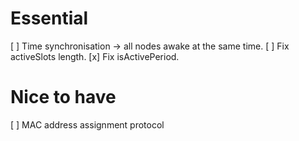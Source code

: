 # Essential

[ ] Time synchronisation -> all nodes awake at the same time.
[ ] Fix activeSlots length.
[x] Fix isActivePeriod.

# Nice to have

[ ] MAC address assignment protocol